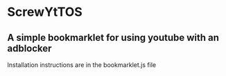 # ScrewYtTOS
A simple bookmarklet for using youtube with an adblocker
---
Installation instructions are in the bookmarklet.js file
